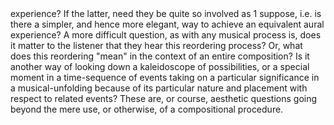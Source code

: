 <page id=65>
experience? If the latter, need they be quite so involved as 1 suppose, i.e. is there a simpler, and hence more elegant, way to achieve an equivalent aural experience? A more difficult question, as with any musical process is, does it matter to the listener that they hear this reordering process? Or, what does this reordering "mean" in the context of an entire composition? Is it another way of looking down a kaleidoscope of possibilities, or a special moment in a time-sequence of events taking on a particular significance in a musical-unfolding because of its particular nature and placement with respect to related events? These are, or course, aesthetic questions going beyond the mere use, or otherwise, of a compositional procedure.
</page>
